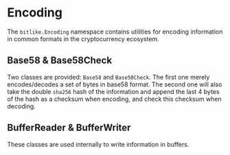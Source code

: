 # Encoding

The `bitlike.Encoding` namespace contains utilities for encoding information in common formats in the cryptocurrency ecosystem.

## Base58 & Base58Check

Two classes are provided: `Base58` and `Base58Check`. The first one merely encodes/decodes a set of bytes in base58 format. The second one will also take the double `sha256` hash of the information and append the last 4 bytes of the hash as a checksum when encoding, and check this checksum when decoding.

## BufferReader & BufferWriter

These classes are used internally to write information in buffers.
